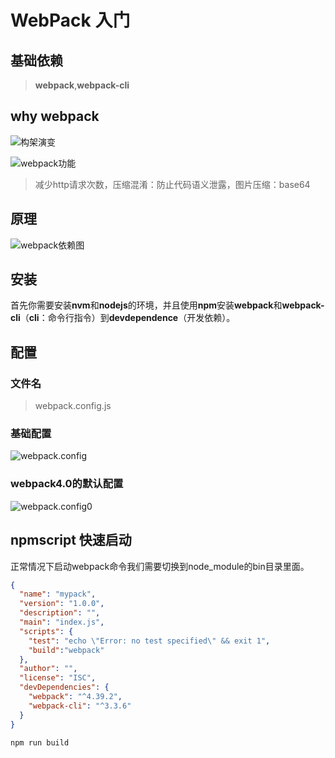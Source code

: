 # WebPack 入门

## 基础依赖

> **webpack**,**webpack-cli**

## why webpack

![构架演变](F:\我的笔记\image\构架演变.png)

![webpack功能](F:\我的笔记\image\webpack功能.png)

> 减少http请求次数，压缩混淆：防止代码语义泄露，图片压缩：base64

## 原理

![webpack依赖图](F:\我的笔记\image\webpack依赖图.png)

## 安装

首先你需要安装**nvm**和**nodejs**的环境，并且使用**npm**安装**webpack**和**webpack-cli**（**cli**：命令行指令）到**devdependence**（开发依赖）。

## 配置

### 文件名

> webpack.config.js

### 基础配置

![webpack.config](F:\我的笔记\image\webpack.config.png)

### webpack4.0的默认配置

![webpack.config0](F:\我的笔记\image\webpack.config0.png)

## npmscript 快速启动

正常情况下启动webpack命令我们需要切换到node_module的bin目录里面。

```json
{
  "name": "mypack",
  "version": "1.0.0",
  "description": "",
  "main": "index.js",
  "scripts": {
    "test": "echo \"Error: no test specified\" && exit 1",
    "build":"webpack"
  },
  "author": "",
  "license": "ISC",
  "devDependencies": {
    "webpack": "^4.39.2",
    "webpack-cli": "^3.3.6"
  }
}
```

```dos
npm run build
```

